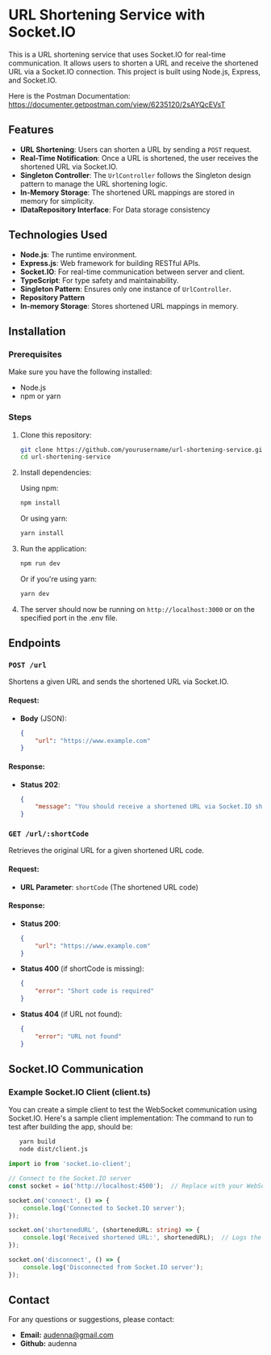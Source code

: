 # URL Shortening Service with Socket.IO

This is a URL shortening service that uses Socket.IO for real-time communication. It allows users to shorten a URL and receive the shortened URL via a Socket.IO connection. This project is built using Node.js, Express, and Socket.IO.

Here is the Postman Documentation:
https://documenter.getpostman.com/view/6235120/2sAYQcEVsT

## Features

- **URL Shortening**: Users can shorten a URL by sending a `POST` request.
- **Real-Time Notification**: Once a URL is shortened, the user receives the shortened URL via Socket.IO.
- **Singleton Controller**: The `UrlController` follows the Singleton design pattern to manage the URL shortening logic.
- **In-Memory Storage**: The shortened URL mappings are stored in memory for simplicity.
- **IDataRepository Interface**: For Data storage consistency

## Technologies Used

- **Node.js**: The runtime environment.
- **Express.js**: Web framework for building RESTful APIs.
- **Socket.IO**: For real-time communication between server and client.
- **TypeScript**: For type safety and maintainability.
- **Singleton Pattern**: Ensures only one instance of `UrlController`.
- **Repository Pattern**
- **In-memory Storage**: Stores shortened URL mappings in memory.

## Installation

### Prerequisites

Make sure you have the following installed:
- Node.js
- npm or yarn

### Steps

1. Clone this repository:

    ```bash
    git clone https://github.com/yourusername/url-shortening-service.git
    cd url-shortening-service
    ```

2. Install dependencies:

   Using npm:

    ```bash
    npm install
    ```

   Or using yarn:

    ```bash
    yarn install
    ```

3. Run the application:

    ```bash
    npm run dev
    ```

   Or if you're using yarn:

    ```bash
    yarn dev
    ```

4. The server should now be running on `http://localhost:3000` or on the specified port in the .env file.

## Endpoints

### `POST /url`

Shortens a given URL and sends the shortened URL via Socket.IO.

#### Request:

- **Body** (JSON):

    ```json
    {
        "url": "https://www.example.com"
    }
    ```

#### Response:

- **Status 202**:

    ```json
    {
        "message": "You should receive a shortened URL via Socket.IO shortly"
    }
    ```

### `GET /url/:shortCode`

Retrieves the original URL for a given shortened URL code.

#### Request:

- **URL Parameter**: `shortCode` (The shortened URL code)

#### Response:

- **Status 200**:

    ```json
    {
        "url": "https://www.example.com"
    }
    ```

- **Status 400** (if shortCode is missing):

    ```json
    {
        "error": "Short code is required"
    }
    ```

- **Status 404** (if URL not found):

    ```json
    {
        "error": "URL not found"
    }
    ```

## Socket.IO Communication

### Example Socket.IO Client (client.ts)

You can create a simple client to test the WebSocket communication using Socket.IO. Here's a sample client implementation:
The command to run to test after building the app, should be:

 ```bash
    yarn build
    node dist/client.js
 ```

```typescript
import io from 'socket.io-client';

// Connect to the Socket.IO server
const socket = io('http://localhost:4500');  // Replace with your WebSocket server URL

socket.on('connect', () => {
    console.log('Connected to Socket.IO server');
});

socket.on('shortenedURL', (shortenedURL: string) => {
    console.log('Received shortened URL:', shortenedURL);  // Logs the shortened URL from the server
});

socket.on('disconnect', () => {
    console.log('Disconnected from Socket.IO server');
});
```

## Contact
For any questions or suggestions, please contact:
- **Email:** audenna@gmail.com
- **Github:** audenna
